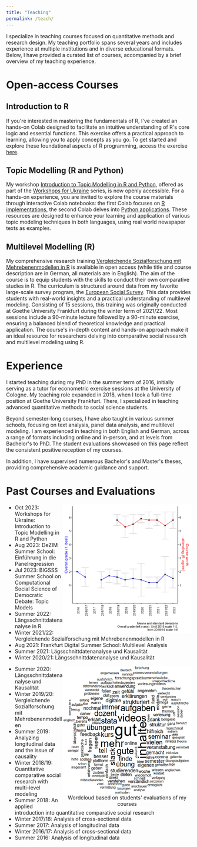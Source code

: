 ```yaml
---
title: "Teaching"
permalink: /teach/
---
```


I specialize in teaching courses focused on quantitative methods and research design. My teaching portfolio spans several years and includes experience at multiple institutions and in diverse educational formats. Below, I have provided a curated list of courses, accompanied by a brief overview of my teaching experience.

Open-access Courses
======

Introduction to R
------

If you're interested in mastering the fundamentals of R, I've created an hands-on Colab designed to facilitate an intuitive understanding of R's core logic and essential functions. This exercise offers a practical approach to learning, allowing you to apply concepts as you go. To get started and explore these foundational aspects of R programming, access the exercise [here](https://colab.research.google.com/github/czymara/czymara.github.io/blob/master/_teaching/Intro_to_R.ipynb).

Topic Modelling (R and Python)
------

My workshop [Introduction to Topic Modelling in R and Python](https://sites.google.com/view/dariia-mykhailyshyna/main/r-workshops-for-ukraine#h.k2gh03lf4lre), offered as part of the [Workshops for Ukraine](https://sites.google.com/view/dariia-mykhailyshyna/main/r-workshops-for-ukraine) series, is now openly accessible. For a hands-on experience, you are invited to explore the course materials through interactive Colab notebooks: the first Colab focuses on [R implementations](https://colab.research.google.com/github/czymara/czymara.github.io/blob/master/_teaching/topic_models_Ukraine_23_R.ipynb), the second Colab delves into [Python applications](https://colab.research.google.com/github/czymara/czymara.github.io/blob/master/_teaching/topic_models_Ukraine_23_BERTopic.ipynb). These resources are designed to enhance your learning and application of various topic modeling techniques in both languages, using real world newspaper texts as examples.

Multilevel Modelling (R)
------

My comprehensive research training [Vergleichende Sozialforschung mit Mehrebenenmodellen in R](https://github.com/czymara/CompSocResearchWS21) is available in open access (while title and course description are in German, all materials are in English). The aim of the course is to equip students with the skills to conduct their own comparative studies in R. The curriculum is structured around data from my favorite large-scale survey program, the [European Social Survey](https://www.europeansocialsurvey.org/). This data provides students with real-world insights and a practical understanding of multilevel modeling. Consisting of 15 sessions, this training was originally conducted at Goethe University Frankfurt during the winter term of 2021/22. Most sessions include a 90-minute lecture followed by a 90-minute exercise, ensuring a balanced blend of theoretical knowledge and practical application. The course's in-depth content and hands-on approach make it an ideal resource for researchers delving into comparative social research and multilevel modeling using R.

Experience
======

I started teaching during my PhD in the summer term of 2016, initially serving as a tutor for econometric exercise sessions at the University of Cologne. My teaching role expanded in 2018, when I took a full-time position at Goethe University Frankfurt. There, I specialized in teaching advanced quantitative methods to social science students.

Beyond semester-long courses, I have also taught in various summer schools, focusing on text analysis, panel data analysis, and multilevel modeling. I am experienced in teaching in both English and German, across a range of formats including online and in-person, and at levels from Bachelor's to PhD. The student evaluations showcased on this page reflect the consistent positive reception of my courses.

In addition, I have supervised numerous Bachelor's and Master's theses, providing comprehensive academic guidance and support.

Past Courses and Evaluations
======

<img src="/images/evalovertime.png" width="350" height="350" align="right">

- Oct 2023: Workshops for Ukraine: Introduction to Topic Modelling in R and Python
- Aug 2023: DeZIM Summer School: Einführung in die Panelregression
- Jul 2023: BIGSSS Summer School on Computational Social Science of Democratic Debate: Topic 
Models
- Summer 2022: Längsschnittdatenanalyse in R
- Winter 2021/22: Vergleichende Sozialforschung mit Mehrebenenmodellen in R
- Aug 2021: Frankfurt Digital Summer School: Multilevel Analysis
- Summer 2021: Lägsschnittdatenanalyse und Kausalität
- Winter 2020/21: Längsschnittdatenanalyse und Kausalität

<div style="width:350px;height:350;float: right;">
    <img src="/images/lehrewordcloud.png" width="350" height="350" align="right" title="Wordcloud based on students' evaluations of my courses">
    <figcaption align = "center">Wordcloud based on students' evaluations of my courses</figcaption>
</div>

- Summer 2020: Längsschnittdatenanalyse und Kausalität
- Winter 2019/20: Vergleichende Sozialforschung mit Mehrebenenmodellen
- Summer 2019: Analyzing longitudinal data and the issue of causality
- Winter 2018/19: Quantitative comparative social research with multi-level modeling
- Summer 2018: An applied introduction into quantitative comparative social research
- Winter 2017/18: Analysis of cross-sectional data
- Summer 2017: Analysis of longitudinal data
- Winter 2016/17: Analysis of cross-sectional data
- Summer 2016: Analysis of longitudinal data

